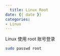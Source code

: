 ```yaml
---
  title: Linux Root
date: {{ date }}
categories:
- Linux
---
```


Linux 使用 root 账号登录

```sh
sudo passwd root
```




